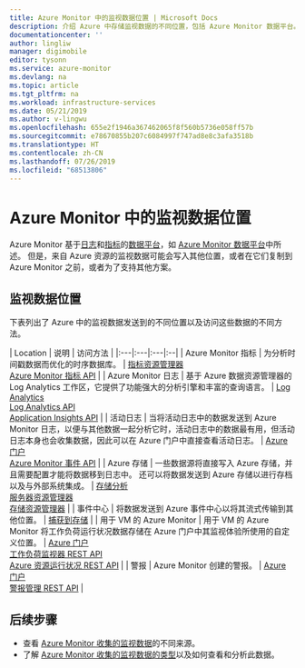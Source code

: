 ```yaml
---
title: Azure Monitor 中的监视数据位置 | Microsoft Docs
description: 介绍 Azure 中存储监视数据的不同位置，包括 Azure Monitor 数据平台。
documentationcenter: ''
author: lingliw
manager: digimobile
editor: tysonn
ms.service: azure-monitor
ms.devlang: na
ms.topic: article
ms.tgt_pltfrm: na
ms.workload: infrastructure-services
ms.date: 05/21/2019
ms.author: v-lingwu
ms.openlocfilehash: 655e2f1946a367462065f8f560b5736e058ff57b
ms.sourcegitcommit: e78670855b207c6084997f747ad8e8c3afa3518b
ms.translationtype: HT
ms.contentlocale: zh-CN
ms.lasthandoff: 07/26/2019
ms.locfileid: "68513806"
---
```

# <a name="monitoring-data-locations-in-azure-monitor"></a>Azure Monitor 中的监视数据位置

Azure Monitor 基于[日志](data-platform-logs.md)和[指标](data-platform-metrics.md)的[数据平台](data-platform.md)，如 [Azure Monitor 数据平台](data-platform.md)中所述。 但是，来自 Azure 资源的监视数据可能会写入其他位置，或者在它们复制到 Azure Monitor 之前，或者为了支持其他方案。 

## <a name="monitoring-data-locations"></a>监视数据位置

下表列出了 Azure 中的监视数据发送到的不同位置以及访问这些数据的不同方法。

| Location | 说明 | 访问方法 |
|:---|:---|:---|:--|
| Azure Monitor 指标 | 为分析时间戳数据而优化的时序数据库。 | [指标资源管理器](metrics-getting-started.md)<br>[Azure Monitor 指标 API](/rest/api/monitor/metrics) |
| Azure Monitor 日志    | 基于 Azure 数据资源管理器的 Log Analytics 工作区，它提供了功能强大的分析引擎和丰富的查询语言。 | [Log Analytics](../log-query/log-query-overview.md)<br>[Log Analytics API](https://dev.loganalytics.io/)<br>[Application Insights API](https://dev.applicationinsights.io/reference/get-query) |
| 活动日志 | 当将活动日志中的数据发送到 Azure Monitor 日志，以便与其他数据一起分析它时，活动日志中的数据最有用，但活动日志本身也会收集数据，因此可以在 Azure 门户中直接查看活动日志。 | [Azure 门户](activity-log-view.md#azure-portal)<br>[Azure Monitor 事件 API](/rest/api/monitor/eventcategories) |
| Azure 存储 | 一些数据源将直接写入 Azure 存储，并且需要配置才能将数据移到日志中。 还可以将数据发送到 Azure 存储以进行存档以及与外部系统集成。  | [存储分析](/rest/api/storageservices/storage-analytics)<br>[服务器资源管理器](/visualstudio/azure/vs-azure-tools-storage-resources-server-explorer-browse-manage)<br>[存储资源管理器](/azure/vs-azure-tools-storage-manage-with-storage-explorer?tabs=windows) |
| 事件中心 | 将数据发送到 Azure 事件中心以将其流式传输到其他位置。 | [捕获到存储](../../event-hubs/event-hubs-capture-overview.md)  |
| 用于 VM 的 Azure Monitor | 用于 VM 的 Azure Monitor 将工作负荷运行状况数据存储在 Azure 门户中其监视体验所使用的自定义位置。 | [Azure 门户](../insights/vminsights-overview.md)<br>[工作负荷监视器 REST API](https://docs.microsoft.com/rest/api/monitor/microsoft.workloadmonitor/components)<br>[Azure 资源运行状况 REST API](https://docs.microsoft.com/rest/api/resourcehealth/)  |
| 警报 | Azure Monitor 创建的警报。 | [Azure 门户](alerts-managing-alert-instances.md)<br>[警报管理 REST API](https://docs.microsoft.com/rest/api/monitor/alertsmanagement/alerts) |



## <a name="next-steps"></a>后续步骤

- 查看 [Azure Monitor 收集的监视数据](data-sources.md)的不同来源。
- 了解 [Azure Monitor 收集的监视数据的类型](data-platform.md)以及如何查看和分析此数据。
